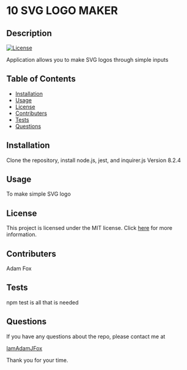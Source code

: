 # 10 SVG LOGO MAKER
  ## Description

[![License](https://img.shields.io/badge/License-MIT-blue.svg)](MIT)


Application allows you to make SVG logos through simple inputs

## Table of Contents

- [Installation](#installation)
- [Usage](#usage)
- [License](#license)
- [Contributers](#contributers)
- [Tests](#tests)
- [Questions](#questions)

## Installation

Clone the repository, install node.js, jest, and inquirer.js Version 8.2.4

## Usage

To make simple SVG logo

## License

This project is licensed under the MIT license. Click [here](https://lbesson.mit-license.org/) for more information.

## Contributers

Adam Fox

## Tests

npm test is all that is needed

## Questions

If you have any questions about the repo, please contact me at 

[IamAdamJFox](https://github.com/IamAdamJFox)

Thank you for your time.
